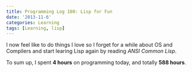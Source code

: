 ```yaml
---
title: Programming Log 180: Lisp for Fun
date: '2013-11-6'
categories: Learning
tags: [Learning, lisp]
---
```


I now feel like to do things I love so I forget for a while about OS and Compilers and start learing Lisp again by reading *ANSI Common Lisp*.

To sum up, I spent **4 hours** on programming today, and totally **588 hours**.